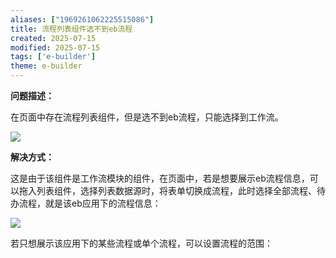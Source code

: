 ```yaml
---
aliases: ["1969261062225515086"]
title: 流程列表组件选不到eb流程
created: 2025-07-15
modified: 2025-07-15
tags: ['e-builder']
theme: e-builder
---
```


**问题描述：**

在页面中存在流程列表组件，但是选不到eb流程，只能选择到工作流。

![](https://myhelpdoc.oss-cn-heyuan.aliyuncs.com/mdimages/cbacbfd78f69ea4669711dbae2c6b18e.jpg)

**解决方式：**

这是由于该组件是工作流模块的组件，在页面中，若是想要展示eb流程信息，可以拖入列表组件，选择列表数据源时，将表单切换成流程，此时选择全部流程、待办流程，就是该eb应用下的流程信息：

![](https://myhelpdoc.oss-cn-heyuan.aliyuncs.com/mdimages/e046f0b1824afb3a37a999d65243607d.jpg)

若只想展示该应用下的某些流程或单个流程，可以设置流程的范围：

